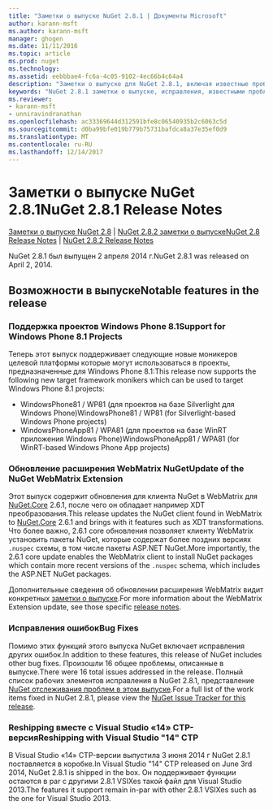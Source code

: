 ```yaml
---
title: "Заметки о выпуске NuGet 2.8.1 | Документы Microsoft"
author: karann-msft
ms.author: karann-msft
manager: ghogen
ms.date: 11/11/2016
ms.topic: article
ms.prod: nuget
ms.technology: 
ms.assetid: eebbbae4-fc6a-4c05-9102-4ec66b4c64a4
description: "Заметки о выпуске для NuGet 2.8.1, включая известные проблемы, исправленные ошибки, добавленные функции и DCR."
keywords: "NuGet 2.8.1 заметки о выпуске, исправления, известными проблемами, добавлены функции, DCR"
ms.reviewer:
- karann-msft
- unniravindranathan
ms.openlocfilehash: ac33369644d312591bfe8c06540935b2c6063c5d
ms.sourcegitcommit: d0ba99bfe019b779b75731bafdca8a37e35ef0d9
ms.translationtype: MT
ms.contentlocale: ru-RU
ms.lasthandoff: 12/14/2017
---
```

# <a name="nuget-281-release-notes"></a><span data-ttu-id="445b9-104">Заметки о выпуске NuGet 2.8.1</span><span class="sxs-lookup"><span data-stu-id="445b9-104">NuGet 2.8.1 Release Notes</span></span>

<span data-ttu-id="445b9-105">[Заметки о выпуске NuGet 2.8](../release-notes/nuget-2.8.md) | [NuGet 2.8.2 заметки о выпуске](../release-notes/nuget-2.8.2.md)</span><span class="sxs-lookup"><span data-stu-id="445b9-105">[NuGet 2.8 Release Notes](../release-notes/nuget-2.8.md) | [NuGet 2.8.2 Release Notes](../release-notes/nuget-2.8.2.md)</span></span>

<span data-ttu-id="445b9-106">NuGet 2.8.1 был выпущен 2 апреля 2014 г.</span><span class="sxs-lookup"><span data-stu-id="445b9-106">NuGet 2.8.1 was released on April 2, 2014.</span></span>

## <a name="notable-features-in-the-release"></a><span data-ttu-id="445b9-107">Возможности в выпуске</span><span class="sxs-lookup"><span data-stu-id="445b9-107">Notable features in the release</span></span>

### <a name="support-for-windows-phone-81-projects"></a><span data-ttu-id="445b9-108">Поддержка проектов Windows Phone 8.1</span><span class="sxs-lookup"><span data-stu-id="445b9-108">Support for Windows Phone 8.1 Projects</span></span>
<span data-ttu-id="445b9-109">Теперь этот выпуск поддерживает следующие новые моникеров целевой платформы которые могут использоваться в проекты, предназначенные для Windows Phone 8.1:</span><span class="sxs-lookup"><span data-stu-id="445b9-109">This release now supports the following new target framework monikers which can be used to target Windows Phone 8.1 projects:</span></span>

* <span data-ttu-id="445b9-110">WindowsPhone81 / WP81 (для проектов на базе Silverlight для Windows Phone)</span><span class="sxs-lookup"><span data-stu-id="445b9-110">WindowsPhone81 / WP81 (for Silverlight-based Windows Phone projects)</span></span>
* <span data-ttu-id="445b9-111">WindowsPhoneApp81 / WPA81 (для проектов на базе WinRT приложения Windows Phone)</span><span class="sxs-lookup"><span data-stu-id="445b9-111">WindowsPhoneApp81 / WPA81 (for WinRT-based Windows Phone App projects)</span></span>

### <a name="update-of-the-nuget-webmatrix-extension"></a><span data-ttu-id="445b9-112">Обновление расширения WebMatrix NuGet</span><span class="sxs-lookup"><span data-stu-id="445b9-112">Update of the NuGet WebMatrix Extension</span></span>
<span data-ttu-id="445b9-113">Этот выпуск содержит обновления для клиента NuGet в WebMatrix для [NuGet.Core](https://www.nuget.org/packages/Nuget.Core/2.6.1) 2.6.1, после чего он обладает например XDT преобразования.</span><span class="sxs-lookup"><span data-stu-id="445b9-113">This release updates the NuGet client found in WebMatrix to [NuGet.Core](https://www.nuget.org/packages/Nuget.Core/2.6.1) 2.6.1 and brings with it features such as XDT transformations.</span></span> <span data-ttu-id="445b9-114">Что более важно, 2.6.1 core обновления позволяет клиенту WebMatrix установить пакеты NuGet, которые содержат более поздних версиях `.nuspec` схемы, в том числе пакеты ASP.NET NuGet.</span><span class="sxs-lookup"><span data-stu-id="445b9-114">More importantly, the 2.6.1 core update enables the WebMatrix client to install NuGet packages which contain more recent versions of the `.nuspec` schema, which includes the ASP.NET NuGet packages.</span></span>

<span data-ttu-id="445b9-115">Дополнительные сведения об обновлении расширения WebMatrix видит конкретных [заметки о выпуске](../release-notes/nuget-2.6.1-for-WebMatrix.md).</span><span class="sxs-lookup"><span data-stu-id="445b9-115">For more information about the WebMatrix Extension update, see those specific [release notes](../release-notes/nuget-2.6.1-for-WebMatrix.md).</span></span>

### <a name="bug-fixes"></a><span data-ttu-id="445b9-116">Исправления ошибок</span><span class="sxs-lookup"><span data-stu-id="445b9-116">Bug Fixes</span></span>
<span data-ttu-id="445b9-117">Помимо этих функций этого выпуска NuGet включает исправления других ошибок.</span><span class="sxs-lookup"><span data-stu-id="445b9-117">In addition to these features, this release of NuGet includes other bug fixes.</span></span> <span data-ttu-id="445b9-118">Произошли 16 общее проблемы, описанные в выпуске.</span><span class="sxs-lookup"><span data-stu-id="445b9-118">There were 16 total issues addressed in the release.</span></span> <span data-ttu-id="445b9-119">Полный список рабочих элементов исправления в NuGet 2.8.1, представление [NuGet отслеживания проблем в этом выпуске](https://nuget.codeplex.com/workitem/list/advanced?keyword=&status=All&type=All&priority=All&release=NuGet%202.8.1&assignedTo=All&component=All&sortField=LastUpdatedDate&sortDirection=Descending&page=0&reasonClosed=All).</span><span class="sxs-lookup"><span data-stu-id="445b9-119">For a full list of the work items fixed in NuGet 2.8.1, please view the [NuGet Issue Tracker for this release](https://nuget.codeplex.com/workitem/list/advanced?keyword=&status=All&type=All&priority=All&release=NuGet%202.8.1&assignedTo=All&component=All&sortField=LastUpdatedDate&sortDirection=Descending&page=0&reasonClosed=All).</span></span>

### <a name="reshipping-with-visual-studio-14-ctp"></a><span data-ttu-id="445b9-120">Reshipping вместе с Visual Studio «14» CTP-версия</span><span class="sxs-lookup"><span data-stu-id="445b9-120">Reshipping with Visual Studio "14" CTP</span></span>
<span data-ttu-id="445b9-121">В Visual Studio «14» CTP-версии выпустила 3 июня 2014 г NuGet 2.8.1 поставляется в коробке.</span><span class="sxs-lookup"><span data-stu-id="445b9-121">In Visual Studio "14" CTP released on June 3rd 2014, NuGet 2.8.1 is shipped in the box.</span></span> <span data-ttu-id="445b9-122">Он поддерживает функции остаются в par с другими 2.8.1 VSIXes такой файл для Visual Studio 2013.</span><span class="sxs-lookup"><span data-stu-id="445b9-122">The features it support remain in-par with other 2.8.1 VSIXes such as the one for Visual Studio 2013.</span></span>
